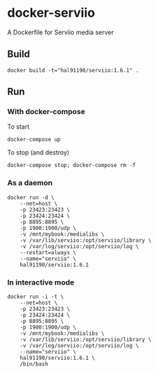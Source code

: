 # docker-serviio
A Dockerfile for Serviio media server

## Build
```
docker build -t="hal91190/serviio:1.6.1" .
```

## Run
### With docker-compose
To start
```
docker-compose up
```

To stop (and destroy)
```
docker-compose stop; docker-compose rm -f
```

### As a daemon
```
docker run -d \
    --net=host \
    -p 23423:23423 \
    -p 23424:23424 \
    -p 8895:8895 \
    -p 1900:1900/udp \
    -v /mnt/mybook:/medialibs \
    -v /var/lib/serviio:/opt/serviio/library \
    -v /var/log/serviio:/opt/serviio/log \
    --restart=always \
    --name="serviio" \
    hal91190/serviio:1.6.1
```

### In interactive mode
```
docker run -i -t \
    --net=host \
    -p 23423:23423 \
    -p 23424:23424 \
    -p 8895:8895 \
    -p 1900:1900/udp \
    -v /mnt/mybook:/medialibs \
    -v /var/lib/serviio:/opt/serviio/library \
    -v /var/log/serviio:/opt/serviio/log \
    --name="serviio" \
    hal91190/serviio:1.6.1 \
    /bin/bash
```

